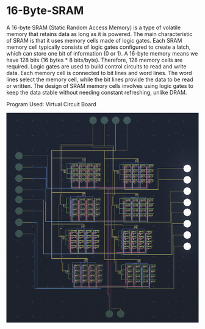 # 16-Byte-SRAM

A 16-byte SRAM (Static Random Access Memory) is a type of volatile memory that retains data as long as it is powered. The main characteristic of SRAM is that it uses memory cells made of logic gates. Each
SRAM memory cell typically consists of logic gates configured to create a latch, which can store one bit of information (0 or 1). A 16-byte memory means we have 128 bits (16 bytes * 8 bits/byte). Therefore,
128 memory cells are required. Logic gates are used to build control circuits to read and write data. Each memory cell is connected to bit lines and word lines. The word lines select the memory cell, while
the bit lines provide the data to be read or written. The design of SRAM memory cells involves using logic gates to keep the data stable without needing constant refreshing, unlike DRAM.

Program Used: Virtual Circuit Board


![](example.png)
